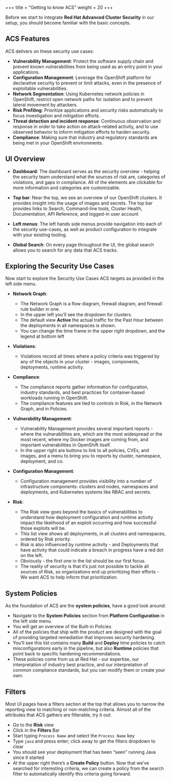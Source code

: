 +++
title = "Getting to know ACS"
weight = 20
+++

Before we start to integrate **Red Hat Advanced Cluster Security** in our setup, you should become familiar with the basic concepts.

## ACS Features

ACS delivers on these security use cases:

- **Vulnerability Management**: Protect the software supply chain and prevent known vulnerabilities from being used as an entry point in your applications.
- **Configuration Management**: Leverage the OpenShift platform for declarative security to prevent or limit attacks, even in the presence of exploitable vulnerabilities.
- **Network Segmentation**: Using Kubernetes network policies in OpenShift, restrict open network paths for isolation and to prevent lateral movement by attackers.
- **Risk Profiling**: Prioritize applications and security risks automatically to focus investigation and mitigation efforts.
- **Threat detection and incident response**: Continuous observation and response in order to take action on attack-related activity, and to use observed behavior to inform mitigation efforts to harden security.
- **Compliance**: Making sure that industry and regulatory standards are being met in your OpenShift environments.

## UI Overview
- **Dashboard**:
The dashboard serves as the security overview - helping the security team understand what the sources of risk are, categories of violations, and gaps in compliance. All of the elements are clickable for more information and categories are customizable.

- **Top bar**:
Near the top, we see an overview of our OpenShift clusters. It provides insight into the usage of images and secrets.
The top bar provides links to Search, Command-line tools, Cluster Health, Documentation, API Reference, and logged-in
user account

- **Left menus**:
The left hands side menus provide navigation into each of the security use-cases, as well as product configuration to integrate with your existing tooling.

- **Global Search**:
On every page throughout the UI, the global search allows you to search for any data that ACS tracks.

## Exploring the Security Use Cases
Now start to explore the Security Use Cases ACS targets as provided in the left side menu.

- **Network Graph**:
  - The Network Graph is a flow diagram, firewall diagram, and firewall rule builder in one.
  - In the upper left you’ll see the dropdown for clusters.
  - The default view **Active** the actual traffic for the Past Hour between the deployments in all namespaces is shown.
  - You can change the time frame in the upper right dropdown, and the legend at bottom left

- **Violations**:
  - Violations record all times where a policy criteria was triggered by any of the objects in your cluster - images, components, deployments, runtime activity.

- **Compliance**:
  - The compliance reports gather information for configuration, industry standards, and best practices for container-based workloads running in OpenShift.
  - The compliance features are tied to controls in Risk, in the Network Graph, and in Policies.

- **Vulnerability Management**:
  - Vulnerability Management provides several important reports - where the vulnerabilities are, which are the most widespread or the most recent, where my Docker images are coming from, and important vulnerabilities in OpenShift itself.
  - In the upper right are buttons to link to all policies, CVEs, and images, and a menu to bring you to reports by cluster, namespace, deployment, and co.

- **Configuration Management**:
  - Configuration management provides visibility into a number of infrastructure components: clusters and nodes, namespaces and deployments, and Kubernetes systems like RBAC and secrets.

- **Risk**:
  - The Risk view goes beyond the basics of vulnerabilities to understand how deployment configuration and runtime activity impact the likelihood of an exploit occurring and how successful those exploits will be.
  - This list view shows all deployments, in all clusters and namespaces, ordered by Risk priority.
  - Risk is also influenced by runtime activity - and Deployments that have activity that could indicate a breach in progress have a red dot on the left.
  - Obviously - the first one in the list should be our first focus.
  - The reality of security is that it’s just not possible to tackle all sources of Risk, so organizations end up prioritizing their efforts - We want ACS to help inform that prioritization.

## System Policies

As the foundation of ACS are the **system policies**, have a good look around:
- Navigate to the **System Policies** section from **Platform Configuration** in the left side menu.
- You will get an overview of the Built-in Policies
- All of the policies that ship with the product are designed with the goal of providing targeted remediation that improves security hardening.
- You’ll see this list contains many **Build** and **Deploy** time policies to catch misconfigurations early in the pipeline, but also **Runtime** policies that point back to specific hardening recommendations.
- These policies come from us at Red Hat - our expertise, our interpretation of industry best practice, and our interpretation of common compliance standards, but you can modify them or create your own.

## Filters
Most UI pages have a filters section at the top that allows you to narrow the reporting view to matching or non-matching criteria. Almost all of the attributes that ACS gathers are filterable, try it out:
  - Go to the **Risk** view
  - Click in the **Filters** Bar
  - Start typing `Process Name` and select the `Process Name` key
  - Type `java` and press enter; click away to get the filters dropdown to clear
  - You should see your deployment that has been “seen” running Java since it started
  - At the upper right there’s a **Create Policy** button. Now that we’ve searched for interesting criteria, we can create a policy from the search filter to automatically identify this criteria going forward.
